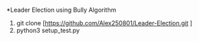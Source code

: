 *Leader Election using Bully Algorithm


1. git clone [https://github.com/Alex250801/Leader-Election.git ]
2. python3 setup_test.py


